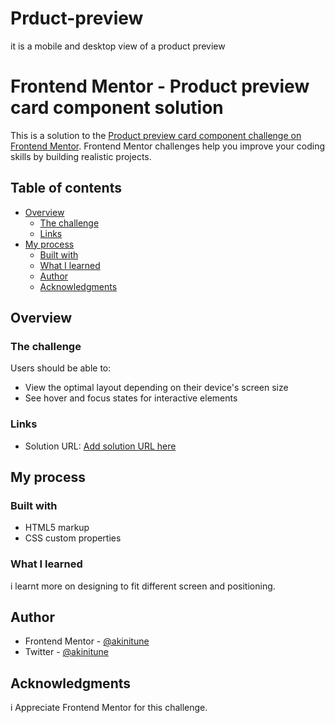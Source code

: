 # Prduct-preview
it is a mobile and desktop view of a product preview
# Frontend Mentor - Product preview card component solution

This is a solution to the [Product preview card component challenge on Frontend Mentor](https://www.frontendmentor.io/challenges/product-preview-card-component-GO7UmttRfa). Frontend Mentor challenges help you improve your coding skills by building realistic projects. 

## Table of contents

- [Overview](#overview)
  - [The challenge](#the-challenge)
  - [Links](#links)
- [My process](#my-process)
  - [Built with](#built-with)
  - [What I learned](#what-i-learned)
  - [Author](#author)
  - [Acknowledgments](#acknowledgments)

## Overview

### The challenge

Users should be able to:
- View the optimal layout depending on their device's screen size
- See hover and focus states for interactive elements

### Links
- Solution URL: [Add solution URL here](https://your-solution-url.com)

## My process
### Built with

- HTML5 markup
- CSS custom properties

### What I learned
i learnt more on designing to fit different screen and positioning.

## Author
- Frontend Mentor - [@akinitune](https://www.frontendmentor.io/profile/akinitune)
- Twitter - [@akinitune](https://www.twitter.com/akinitune)

## Acknowledgments
i Appreciate Frontend Mentor for this challenge.
